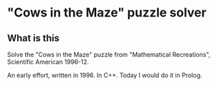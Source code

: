 # "Cows in the Maze" puzzle solver

## What is this

Solve the "Cows in the Maze" puzzle from "Mathematical Recreations", Scientific American 1996-12.

An early effort, written in 1996. In C++. Today I would do it in Prolog.
